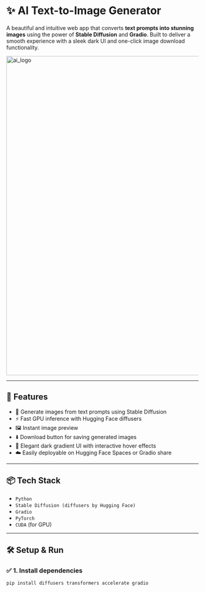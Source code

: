 # ✨ AI Text-to-Image Generator

A beautiful and intuitive web app that converts **text prompts into stunning images** using the power of **Stable Diffusion** and **Gradio**. Built to deliver a smooth experience with a sleek dark UI and one-click image download functionality.

<img width="857" height="835" alt="ai_logo" src="https://github.com/user-attachments/assets/b36664bf-5c62-4062-96e1-5e8e438747ac" />

---

## 🚀 Features

- 🎨 Generate images from text prompts using Stable Diffusion
- ⚡ Fast GPU inference with Hugging Face diffusers
- 🖼️ Instant image preview
- ⬇️ Download button for saving generated images
- 🌌 Elegant dark gradient UI with interactive hover effects
- ☁️ Easily deployable on Hugging Face Spaces or Gradio share

---

## 📦 Tech Stack

- `Python`
- `Stable Diffusion (diffusers by Hugging Face)`
- `Gradio`
- `PyTorch`
- `CUDA` (for GPU)

---

## 🛠️ Setup & Run

### ✅ 1. Install dependencies

```bash
pip install diffusers transformers accelerate gradio
